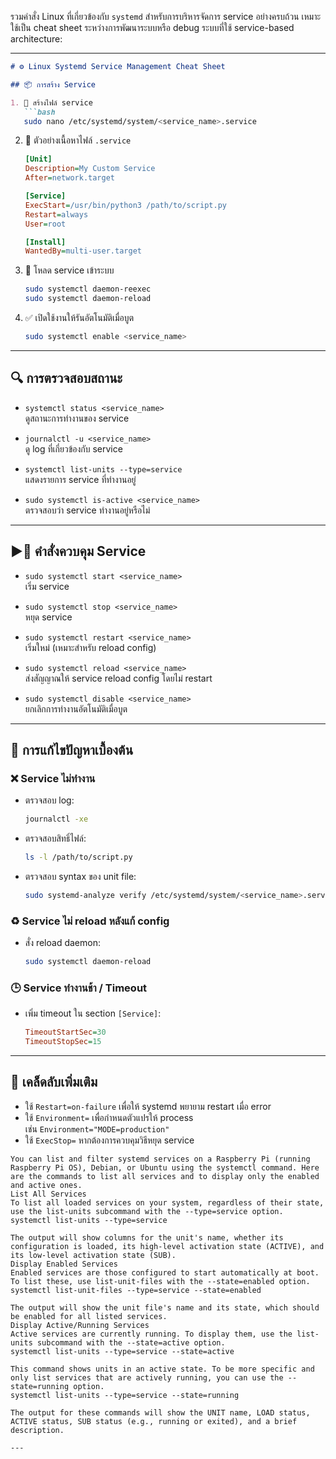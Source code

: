 รวมคำสั่ง Linux ที่เกี่ยวข้องกับ `systemd` สำหรับการบริหารจัดการ service อย่างครบถ้วน เหมาะใช้เป็น cheat sheet ระหว่างการพัฒนาระบบหรือ debug ระบบที่ใช้ service-based architecture:

---

```markdown
# ⚙️ Linux Systemd Service Management Cheat Sheet

## 📦 การสร้าง Service

1. 📁 สร้างไฟล์ service
   ```bash
   sudo nano /etc/systemd/system/<service_name>.service
   ```

2. 📝 ตัวอย่างเนื้อหาไฟล์ `.service`
   ```ini
   [Unit]
   Description=My Custom Service
   After=network.target

   [Service]
   ExecStart=/usr/bin/python3 /path/to/script.py
   Restart=always
   User=root

   [Install]
   WantedBy=multi-user.target
   ```

3. 🚀 โหลด service เข้าระบบ
   ```bash
   sudo systemctl daemon-reexec
   sudo systemctl daemon-reload
   ```

4. ✅ เปิดใช้งานให้รันอัตโนมัติเมื่อบูต
   ```bash
   sudo systemctl enable <service_name>
   ```

---

## 🔍 การตรวจสอบสถานะ

- `systemctl status <service_name>`  
  ดูสถานะการทำงานของ service

- `journalctl -u <service_name>`  
  ดู log ที่เกี่ยวข้องกับ service

- `systemctl list-units --type=service`  
  แสดงรายการ service ที่ทำงานอยู่

- `sudo systemctl is-active <service_name>`  
  ตรวจสอบว่า service ทำงานอยู่หรือไม่

---

## ▶️🛑 คำสั่งควบคุม Service

- `sudo systemctl start <service_name>`  
  เริ่ม service

- `sudo systemctl stop <service_name>`  
  หยุด service

- `sudo systemctl restart <service_name>`  
  เริ่มใหม่ (เหมาะสำหรับ reload config)

- `sudo systemctl reload <service_name>`  
  ส่งสัญญาณให้ service reload config โดยไม่ restart

- `sudo systemctl disable <service_name>`  
  ยกเลิกการทำงานอัตโนมัติเมื่อบูต

---

## 🧯 การแก้ไขปัญหาเบื้องต้น

### ❌ Service ไม่ทำงาน

- ตรวจสอบ log:
  ```bash
  journalctl -xe
  ```

- ตรวจสอบสิทธิ์ไฟล์:
  ```bash
  ls -l /path/to/script.py
  ```

- ตรวจสอบ syntax ของ unit file:
  ```bash
  sudo systemd-analyze verify /etc/systemd/system/<service_name>.service
  ```

### ♻️ Service ไม่ reload หลังแก้ config

- สั่ง reload daemon:
  ```bash
  sudo systemctl daemon-reload
  ```

### 🕒 Service ทำงานช้า / Timeout

- เพิ่ม timeout ใน section `[Service]`:
  ```ini
  TimeoutStartSec=30
  TimeoutStopSec=15
  ```

---

## 📌 เคล็ดลับเพิ่มเติม

- ใช้ `Restart=on-failure` เพื่อให้ systemd พยายาม restart เมื่อ error
- ใช้ `Environment=` เพื่อกำหนดตัวแปรให้ process  
  เช่น `Environment="MODE=production"`
- ใช้ `ExecStop=` หากต้องการควบคุมวิธีหยุด service

```
You can list and filter systemd services on a Raspberry Pi (running Raspberry Pi OS), Debian, or Ubuntu using the systemctl command. Here are the commands to list all services and to display only the enabled and active ones.
List All Services
To list all loaded services on your system, regardless of their state, use the list-units subcommand with the --type=service option.
systemctl list-units --type=service

The output will show columns for the unit's name, whether its configuration is loaded, its high-level activation state (ACTIVE), and its low-level activation state (SUB).
Display Enabled Services
Enabled services are those configured to start automatically at boot. To list these, use list-unit-files with the --state=enabled option.
systemctl list-unit-files --type=service --state=enabled

The output will show the unit file's name and its state, which should be enabled for all listed services.
Display Active/Running Services
Active services are currently running. To display them, use the list-units subcommand with the --state=active option.
systemctl list-units --type=service --state=active

This command shows units in an active state. To be more specific and only list services that are actively running, you can use the --state=running option.
systemctl list-units --type=service --state=running

The output for these commands will show the UNIT name, LOAD status, ACTIVE status, SUB status (e.g., running or exited), and a brief description.

---
